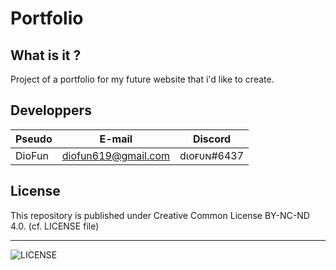 # Portfolio

## What is it ?

Project of a portfolio for my future website that i'd like to create.

## Developpers

|Pseudo|E-mail|Discord|
|---|------|-------|
|DioFun|diofun619@gmail.com|dιoғυɴ#6437|

## License
This repository is published under Creative Common License BY-NC-ND 4.0. (cf. LICENSE file)

<hr>

![LICENSE](https://img.shields.io/badge/License-CC%20BY--NC--ND-blue?style=for-the-badge
)
